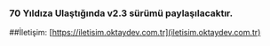 ### 70 Yıldıza Ulaştığında v2.3 sürümü paylaşılacaktır.

##İletişim: [https://iletisim.oktaydev.com.tr](iletisim.oktaydev.com.tr)
